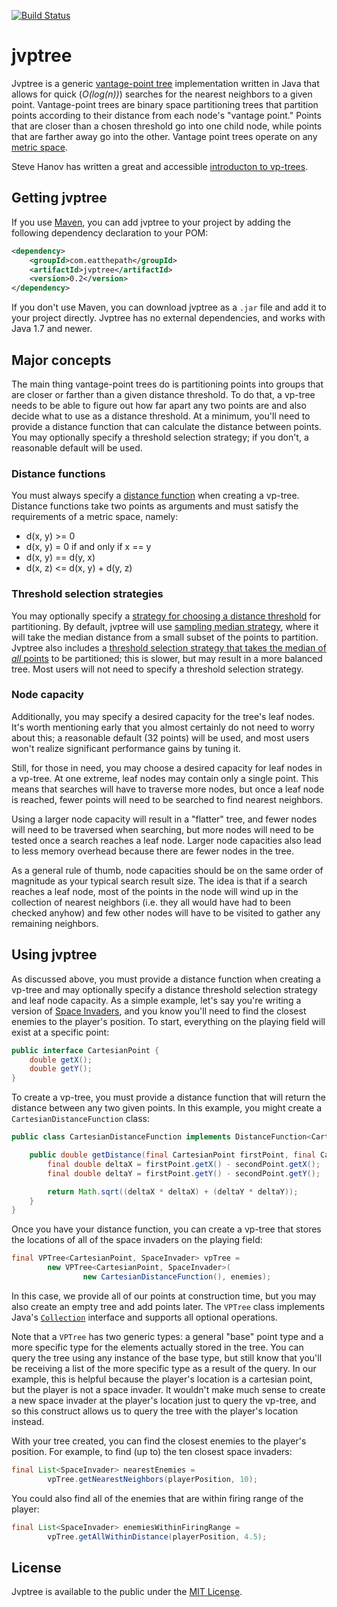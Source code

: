[![Build Status](https://travis-ci.org/jchambers/jvptree.svg?branch=master)](https://travis-ci.org/jchambers/jvptree)

# jvptree

Jvptree is a generic [vantage-point tree](https://en.wikipedia.org/wiki/Vantage-point_tree) implementation written in Java that allows for quick (*O(log(n))*) searches for the nearest neighbors to a given point. Vantage-point trees are binary space partitioning trees that partition points according to their distance from each node's "vantage point." Points that are closer than a chosen threshold go into one child node, while points that are farther away go into the other. Vantage point trees operate on any [metric space](https://en.wikipedia.org/wiki/Metric_space).

Steve Hanov has written a great and accessible [introducton to vp-trees](http://stevehanov.ca/blog/index.php?id=130).

## Getting jvptree

If you use [Maven](http://maven.apache.org/), you can add jvptree to your project by adding the following dependency declaration to your POM:

```xml
<dependency>
    <groupId>com.eatthepath</groupId>
    <artifactId>jvptree</artifactId>
    <version>0.2</version>
</dependency>
```

If you don't use Maven, you can download jvptree as a `.jar` file and add it to your project directly. Jvptree has no external dependencies, and works with Java 1.7 and newer.

## Major concepts

The main thing vantage-point trees do is partitioning points into groups that are closer or farther than a given distance threshold. To do that, a vp-tree needs to be able to figure out how far apart any two points are and also decide what to use as a distance threshold. At a minimum, you'll need to provide a distance function that can calculate the distance between points. You may optionally specify a threshold selection strategy; if you don't, a reasonable default will be used.

### Distance functions

You must always specify a [distance function](http://jchambers.github.io/jvptree/apidocs/0.2/com/eatthepath/jvptree/DistanceFunction.html) when creating a vp-tree. Distance functions take two points as arguments and must satisfy the requirements of a metric space, namely:

- d(x, y) >= 0
- d(x, y) = 0 if and only if x == y
- d(x, y) == d(y, x)
- d(x, z) <= d(x, y) + d(y, z)

### Threshold selection strategies

You may optionally specify a [strategy for choosing a distance threshold](http://jchambers.github.io/jvptree/apidocs/0.2/com/eatthepath/jvptree/ThresholdSelectionStrategy.html) for partitioning. By default, jvptree will use [sampling median strategy](http://jchambers.github.io/jvptree/apidocs/0.2/com/eatthepath/jvptree/util/SamplingMedianDistanceThresholdSelectionStrategy.html), where it will take the median distance from a small subset of the points to partition. Jvptree also includes a [threshold selection strategy that takes the median of *all* points](http://jchambers.github.io/jvptree/apidocs/0.2/com/eatthepath/jvptree/util/MedianDistanceThresholdSelectionStrategy.html) to be partitioned; this is slower, but may result in a more balanced tree. Most users will not need to specify a threshold selection strategy.

### Node capacity

Additionally, you may specify a desired capacity for the tree's leaf nodes. It's worth mentioning early that you almost certainly do not need to worry about this; a reasonable default (32 points) will be used, and most users won't realize significant performance gains by tuning it.

Still, for those in need, you may choose a desired capacity for leaf nodes in a vp-tree. At one extreme, leaf nodes may contain only a single point. This means that searches will have to traverse more nodes, but once a leaf node is reached, fewer points will need to be searched to find nearest neighbors.

Using a larger node capacity will result in a "flatter" tree, and fewer nodes will need to be traversed when searching, but more nodes will need to be tested once a search reaches a leaf node. Larger node capacities also lead to less memory overhead because there are fewer nodes in the tree.

As a general rule of thumb, node capacities should be on the same order of magnitude as your typical search result size. The idea is that if a search reaches a leaf node, most of the points in the node will wind up in the collection of nearest neighbors (i.e. they all would have had to been checked anyhow) and few other nodes will have to be visited to gather any remaining neighbors.

## Using jvptree

As discussed above, you must provide a distance function when creating a vp-tree and may optionally specify a distance threshold selection strategy and leaf node capacity. As a simple example, let's say you're writing a version of [Space Invaders](https://en.wikipedia.org/wiki/Space_Invaders), and you know you'll need to find the closest enemies to the player's position. To start, everything on the playing field will exist at a specific point:

```java
public interface CartesianPoint {
    double getX();
    double getY();
}
```

To create a vp-tree, you must provide a distance function that will return the distance between any two given points. In this example, you might create a `CartesianDistanceFunction` class:

```java
public class CartesianDistanceFunction implements DistanceFunction<CartesianPoint> {

    public double getDistance(final CartesianPoint firstPoint, final CartesianPoint secondPoint) {
        final double deltaX = firstPoint.getX() - secondPoint.getX();
        final double deltaY = firstPoint.getY() - secondPoint.getY();

        return Math.sqrt((deltaX * deltaX) + (deltaY * deltaY));
    }
}
```

Once you have your distance function, you can create a vp-tree that stores the locations of all of the space invaders on the playing field:

```java
final VPTree<CartesianPoint, SpaceInvader> vpTree =
        new VPTree<CartesianPoint, SpaceInvader>(
                new CartesianDistanceFunction(), enemies);
```

In this case, we provide all of our points at construction time, but you may also create an empty tree and add points later. The `VPTree` class implements Java's [`Collection`](http://docs.oracle.com/javase/7/docs/api/java/util/Collection.html) interface and supports all optional operations.

Note that a `VPTree` has two generic types: a general "base" point type and a more specific type for the elements actually stored in the tree. You can query the tree using any instance of the base type, but still know that you'll be receiving a list of the more specific type as a result of the query. In our example, this is helpful because the player's location is a cartesian point, but the player is not a space invader. It wouldn't make much sense to create a new space invader at the player's location just to query the vp-tree, and so this construct allows us to query the tree with the player's location instead.

With your tree created, you can find the closest enemies to the player's position. For example, to find (up to) the ten closest space invaders:

```java
final List<SpaceInvader> nearestEnemies =
        vpTree.getNearestNeighbors(playerPosition, 10);
```

You could also find all of the enemies that are within firing range of the player:

```java
final List<SpaceInvader> enemiesWithinFiringRange =
        vpTree.getAllWithinDistance(playerPosition, 4.5);
```

## License

Jvptree is available to the public under the [MIT License](http://opensource.org/licenses/MIT).
